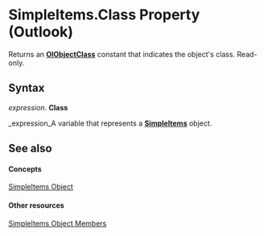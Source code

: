 
# SimpleItems.Class Property (Outlook)

Returns an  **[OlObjectClass](33d724b3-df3c-2a7f-a80f-93b66d96f588.md)** constant that indicates the object's class. Read-only.


## Syntax

 _expression_. **Class**

 _expression_A variable that represents a  **[SimpleItems](b929ae28-fe5f-607e-37b5-ed6a304d4896.md)** object.


## See also


#### Concepts


 [SimpleItems Object](b929ae28-fe5f-607e-37b5-ed6a304d4896.md)
#### Other resources


 [SimpleItems Object Members](1e423ee9-10cd-e886-a311-792e22412391.md)
